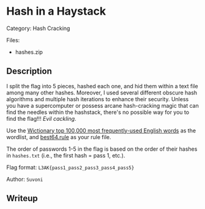 # Hash in a Haystack

Category: Hash Cracking

Files:
- hashes.zip

## Description

I split the flag into 5 pieces, hashed each one, and hid them within a text file among many other hashes. Moreover, I used several different obscure hash algorithms and multiple hash iterations to enhance their security. Unless you have a supercomputer or possess arcane hash-cracking magic that can find the needles within the hashstack, there's no possible way for you to find the flag!!! *Evil cackling*.

Use the [Wictionary top 100,000 most frequently-used English words](https://gist.github.com/h3xx/1976236) as the wordlist, and [best64.rule](https://gitlab.com/kalilinux/packages/hashcat/-/blob/kali/master/rules/best64.rule) as your rule file.

The order of passwords 1-5 in the flag is based on the order of their hashes in ``hashes.txt`` (i.e., the first hash = pass 1, etc.).

Flag format: ``L3AK{pass1_pass2_pass3_pass4_pass5}``

Author: ``Suvoni``

## Writeup